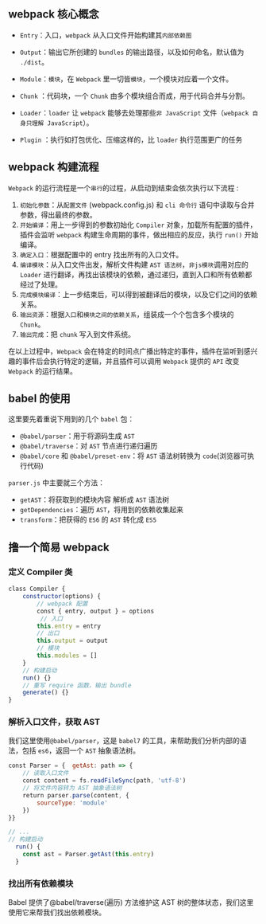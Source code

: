## webpack 核心概念

- `Entry`：入口，`webpack` 从入口文件开始构建其`内部依赖图`

- `Output`：输出它所创建的 `bundles` 的输出路径，以及如何命名，默认值为 `./dist`。
- `Module`：`模块`，在 `Webpack` 里一切皆`模块`，一个模块对应着一个文件。
- `Chunk` ：代码块，一个 `Chunk` 由多个模块组合而成，用于代码合并与分割。
- `Loader`：`loader` 让 `webpack` 能够去处理那些`非 JavaScript` 文件（`webpack 自身只理解 JavaScript`）。
- `Plugin` ：执行如打包优化、压缩这样的，比 `loader` 执行范围更广的任务

## webpack 构建流程

`Webpack` 的运行流程是一个`串行`的过程，从启动到结束会依次执行以下流程 :

1. `初始化参数`：从`配置文件` (webpack.config.js) 和 `cli 命令行` 语句中读取与合并参数，得出最终的参数。
2. `开始编译`：用上一步得到的参数初始化 `Compiler` 对象，加载所有配置的插件，插件会监听 `webpack` 构建生命周期的事件，做出相应的反应，执行 `run()` 开始编译。
3. `确定入口`：根据配置中的 entry 找出所有的入口文件。
4. `编译模块`：从入口文件出发，解析文件构建 `AST 语法树`，`非js模块`调用对应的 `Loader` 进行翻译，再找出该模块的依赖，通过递归，直到入口和所有依赖都经过了处理。
5. `完成模块编译`：上一步结束后，可以得到被翻译后的模块，以及它们之间的依赖关系。
6. `输出资源`：根据`入口`和`模块之间的依赖关系`，组装成一个个包含多个模块的 `Chunk`。
7. `输出完成`：把 `chunk` 写入到文件系统。

在以上过程中，`Webpack` 会在特定的时间点广播出特定的事件，插件在监听到感兴趣的事件后会执行特定的逻辑，并且插件可以调用 `Webpack` 提供的 `API` 改变 `Webpack` 的运行结果。

## babel 的使用

这里要先着重说下用到的几个 `babel` 包：

- `@babel/parser`：用于将源码生成 `AST`
- `@babel/traverse`：对 `AST` 节点进行递归遍历
- `@babel/core` 和 `@babel/preset-env`：将 `AST` 语法树转换为 `code`(浏览器可执行代码)

`parser.js` 中主要就三个方法：

- `getAST`：将获取到的模块内容 解析成 `AST` 语法树
- `getDependencies`：遍历 `AST`，将用到的依赖收集起来
- `transform`：把获得的 `ES6` 的 `AST` 转化成 `ES5`

## 撸一个简易 webpack

### 定义 Compiler 类

```js
class Compiler {  
    constructor(options) {    
        // webpack 配置    
        const { entry, output } = options   
         // 入口    
        this.entry = entry    
        // 出口    
        this.output = output    
        // 模块    
        this.modules = []  
    }  
    // 构建启动  
    run() {}  
    // 重写 require 函数，输出 bundle  
    generate() {}
}
```

### 解析入口文件，获取 AST

我们这里使用`@babel/parser`，这是 `babel7` 的工具，来帮助我们分析内部的语法，包括 `es6`，返回一个 `AST` 抽象语法树。

```js
const Parser = {  getAst: path => {    
    // 读取入口文件    
    const content = fs.readFileSync(path, 'utf-8')    
    // 将文件内容转为 AST 抽象语法树    
    return parser.parse(content, {      
        sourceType: 'module'    
    })  
}}

// ...
// 构建启动
  run() {
    const ast = Parser.getAst(this.entry)
  }

```

### 找出所有依赖模块

Babel 提供了@babel/traverse(遍历) 方法维护这 AST 树的整体状态，我们这里使用它来帮我们找出依赖模块。




